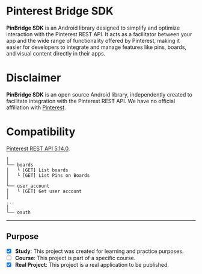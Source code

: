 # Pinterest Bridge SDK

**PinBridge SDK** is an Android library designed to simplify and optimize interaction with the Pinterest REST API. It acts as a facilitator between your app and the wide range of functionality offered by Pinterest, making it easier for developers to integrate and manage features like pins, boards, and visual content directly in their apps.

# Disclaimer

**PinBridge SDK** is an open source Android library, independently created to facilitate integration with the Pinterest REST API. We have no official affiliation with [Pinterest](https://www.pinterest.com/).

# Compatibility 
[Pinterest REST API 5.14.0](https://developers.pinterest.com/docs/api/v5/introduction).

```
│
└── boards
│   └ [GET] List boards   
│   └ [GET] List Pins on Boards
│
└── user_account
│   └ [GET] Get user account
│
...
│
└── oauth
```
---
## Purpose
- [x] **Study**: This project was created for learning and practice purposes.
- [ ] **Course**: This project is part of a specific course.
- [x] **Real Project**: This project is a real application to be published.
